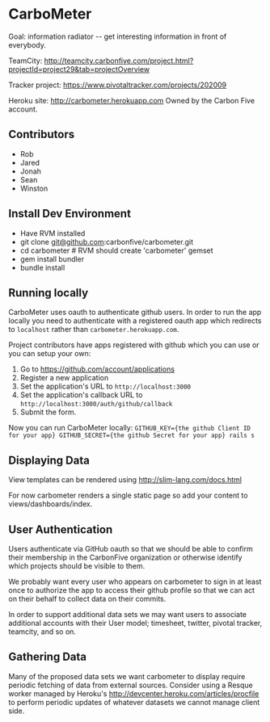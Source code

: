 CarboMeter
==========

Goal: information radiator -- get interesting information in front of everybody.

TeamCity:
    http://teamcity.carbonfive.com/project.html?projectId=project29&tab=projectOverview

Tracker project: 
    https://www.pivotaltracker.com/projects/202009

Heroku site:
    http://carbometer.herokuapp.com
    Owned by the Carbon Five account.

Contributors
------------
* Rob
* Jared
* Jonah
* Sean
* Winston
    

Install Dev Environment
-----------------------
* Have RVM installed
* git clone git@github.com:carbonfive/carbometer.git
* cd carbometer # RVM should create 'carbometer' gemset
* gem install bundler
* bundle install

Running locally
---------------
CarboMeter uses oauth to authenticate github users. In order to run the app locally you need to authenticate with a registered oauth app which redirects to `localhost` rather than `carbometer.herokuapp.com`.

Project contributors have apps registered with github which you can use or you can setup your own:

1. Go to https://github.com/account/applications
2. Register a new application
3. Set the application's URL to `http://localhost:3000`
4. Set the application's callback URL to `http://localhost:3000/auth/github/callback`
5. Submit the form.

Now you can run CarboMeter locally:
`GITHUB_KEY={the github Client ID for your app} GITHUB_SECRET={the github Secret for your app} rails s`

Displaying Data
---------------
View templates can be rendered using http://slim-lang.com/docs.html

For now carbometer renders a single static page so add your content to views/dashboards/index.

User Authentication
-------------------
Users authenticate via GitHub oauth so that we should be able to confirm their membership in the CarbonFive organization or otherwise identify which projects should be visible to them.

We probably want every user who appears on carbometer to sign in at least once to authorize the app to access their github profile so that we can act on their behalf to collect data on their commits.

In order to support additional data sets we may want users to associate additional accounts with their User model; timesheet, twitter, pivotal tracker, teamcity, and so on.

Gathering Data
--------------
Many of the proposed data sets we want carbometer to display require periodic fetching of data from external sources. Consider using a Resque worker managed by Heroku's http://devcenter.heroku.com/articles/procfile to perform periodic updates of whatever datasets we cannot manage client side.